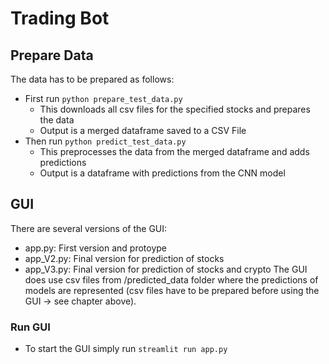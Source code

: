# Trading Bot

## Prepare Data
The data has to be prepared as follows:
- First run ```python prepare_test_data.py```
    - This downloads all csv files for the specified stocks and prepares the data
    - Output is a merged dataframe saved to a CSV File
- Then run ```python predict_test_data.py```
    - This preprocesses the data from the merged dataframe and adds predictions
    - Output is a dataframe with predictions from the CNN model

## GUI
There are several versions of the GUI:
- app.py: First version and protoype
- app_V2.py: Final version for prediction of stocks
- app_V3.py: Final version for prediction of stocks and crypto
The GUI does use csv files from /predicted_data folder where the predictions of models are represented (csv files have to be prepared before using the GUI -> see chapter above).
### Run GUI
- To start the GUI simply run ```streamlit run app.py```